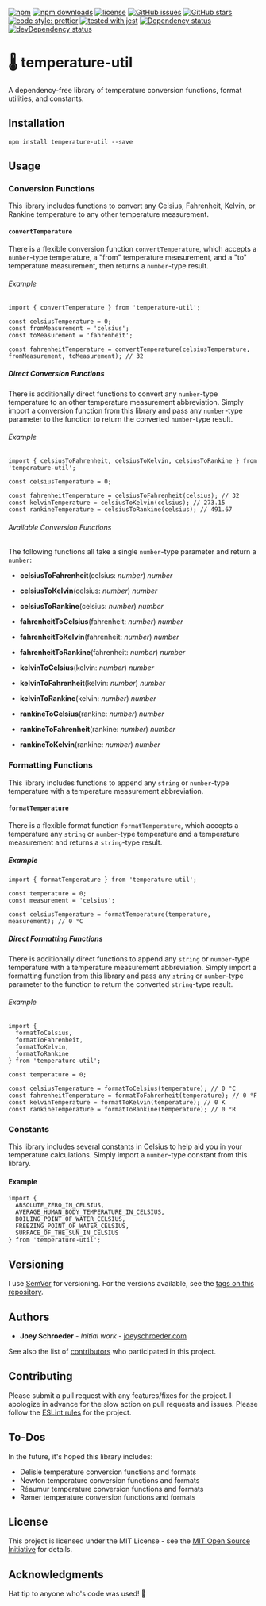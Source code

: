 [![npm](https://img.shields.io/npm/v/temperature-util.svg)](https://www.npmjs.com/package/temperature-util)
[![npm downloads](https://img.shields.io/npm/dt/temperature-util.svg)](https://www.npmjs.com/package/temperature-util)
[![license](https://img.shields.io/github/license/mashape/apistatus.svg)]()
[![GitHub issues](https://img.shields.io/github/issues/joeyschroeder/temperature-util.svg)](https://github.com/joeyschroeder/temperature-util/issues)
[![GitHub stars](https://img.shields.io/github/stars/joeyschroeder/temperature-util.svg)](https://github.com/joeyschroeder/temperature-util/stargazers)
[![code style: prettier](https://img.shields.io/badge/code_style-prettier-ff69b4.svg)](https://github.com/prettier/prettier)
[![tested with jest](https://img.shields.io/badge/tested_with-jest-99424f.svg)](https://github.com/facebook/jest)
[![Dependency status](https://david-dm.org/joeyschroeder/temperature-util/status.svg)](https://david-dm.org/joeyschroeder/temperature-util/)
[![devDependency status](https://david-dm.org/joeyschroeder/temperature-util/dev-status.svg)](https://david-dm.org/joeyschroeder/temperature-util/?type=dev)

# 🌡️ temperature-util
A dependency-free library of temperature conversion functions, format utilities, and constants.

## Installation
`npm install temperature-util --save`

## Usage

### Conversion Functions
This library includes functions to convert any Celsius, Fahrenheit, Kelvin, or Rankine temperature to any other temperature measurement.

#### `convertTemperature`
There is a flexible conversion function `convertTemperature`, which accepts a `number`-type temperature, a "from" temperature measurement, and a "to" temperature measurement, then returns a `number`-type result.

###### Example
```
import { convertTemperature } from 'temperature-util';

const celsiusTemperature = 0;
const fromMeasurement = 'celsius';
const toMeasurement = 'fahrenheit';

const fahrenheitTemperature = convertTemperature(celsiusTemperature, fromMeasurement, toMeasurement); // 32
```

##### Direct Conversion Functions
There is additionally direct functions to convert any `number`-type temperature to an other temperature measurement abbreviation. Simply import a conversion function from this library and pass any `number`-type parameter to the function to return the converted `number`-type result.

###### Example
```
import { celsiusToFahrenheit, celsiusToKelvin, celsiusToRankine } from 'temperature-util';

const celsiusTemperature = 0;

const fahrenheitTemperature = celsiusToFahrenheit(celsius); // 32
const kelvinTemperature = celsiusToKelvin(celsius); // 273.15
const rankineTemperature = celsiusToRankine(celsius); // 491.67
```

###### Available Conversion Functions
The following functions all take a single `number`-type parameter and return a `number`:

* **celsiusToFahrenheit**(celsius: *number*) *number*
* **celsiusToKelvin**(celsius: *number*) *number*
* **celsiusToRankine**(celsius: *number*) *number*

* **fahrenheitToCelsius**(fahrenheit: *number*) *number*
* **fahrenheitToKelvin**(fahrenheit: *number*) *number*
* **fahrenheitToRankine**(fahrenheit: *number*) *number*

* **kelvinToCelsius**(kelvin: *number*) *number*
* **kelvinToFahrenheit**(kelvin: *number*) *number*
* **kelvinToRankine**(kelvin: *number*) *number*

* **rankineToCelsius**(rankine: *number*) *number*
* **rankineToFahrenheit**(rankine: *number*) *number*
* **rankineToKelvin**(rankine: *number*) *number*

### Formatting Functions
This library includes functions to append any `string` or `number`-type temperature with a temperature measurement abbreviation.

#### `formatTemperature`
There is a flexible format function `formatTemperature`, which accepts a temperature any `string` or `number`-type temperature and a temperature measurement and returns a `string`-type result.

##### Example
```
import { formatTemperature } from 'temperature-util';

const temperature = 0;
const measurement = 'celsius';

const celsiusTemperature = formatTemperature(temperature, measurement); // 0 °C
```

##### Direct Formatting Functions
There is additionally direct functions to append any `string` or `number`-type temperature with a temperature measurement abbreviation.  Simply import a formatting function from this library and pass any `string` or `number`-type parameter to the function to return the converted `string`-type result.

###### Example
```
import {
  formatToCelsius,
  formatToFahrenheit,
  formatToKelvin,
  formatToRankine
} from 'temperature-util';

const temperature = 0;

const celsiusTemperature = formatToCelsius(temperature); // 0 °C
const fahrenheitTemperature = formatToFahrenheit(temperature); // 0 °F
const kelvinTemperature = formatToKelvin(temperature); // 0 K
const rankineTemperature = formatToRankine(temperature); // 0 °R
```

### Constants
This library includes several constants in Celsius to help aid you in your temperature calculations.  Simply import a `number`-type constant from this library.

#### Example
```
import {
  ABSOLUTE_ZERO_IN_CELSIUS,
  AVERAGE_HUMAN_BODY_TEMPERATURE_IN_CELSIUS,
  BOILING_POINT_OF_WATER_CELSIUS,
  FREEZING_POINT_OF_WATER_CELSIUS,
  SURFACE_OF_THE_SUN_IN_CELSIUS
} from 'temperature-util';
```

## Versioning
I use [SemVer](https://docs.npmjs.com/getting-started/semantic-versioning) for versioning. For the versions available, see the [tags on this repository](https://github.com/joeyschroeder/temperature-util/tags).

## Authors
* **Joey Schroeder** - *Initial work* - [joeyschroeder.com](https://joeyschroeder.com)

See also the list of [contributors](https://github.com/joeyschroeder/temperature-util/graphs/contributors) who participated in this project.

## Contributing
Please submit a pull request with any features/fixes for the project. I apologize in advance for the slow action on pull requests and issues. Please follow the [ESLint rules](https://github.com/joeyschroeder/temperature-util/blob/master/.eslintrc.json) for the project.

## To-Dos
In the future, it's hoped this library includes:
* Delisle temperature conversion functions and formats
* Newton temperature conversion functions and formats
* Réaumur temperature conversion functions and formats
* Rømer temperature conversion functions and formats

## License
This project is licensed under the MIT License - see the [MIT Open Source Initiative](https://opensource.org/licenses/MIT) for details.

## Acknowledgments
Hat tip to anyone who's code was used! 🤠
